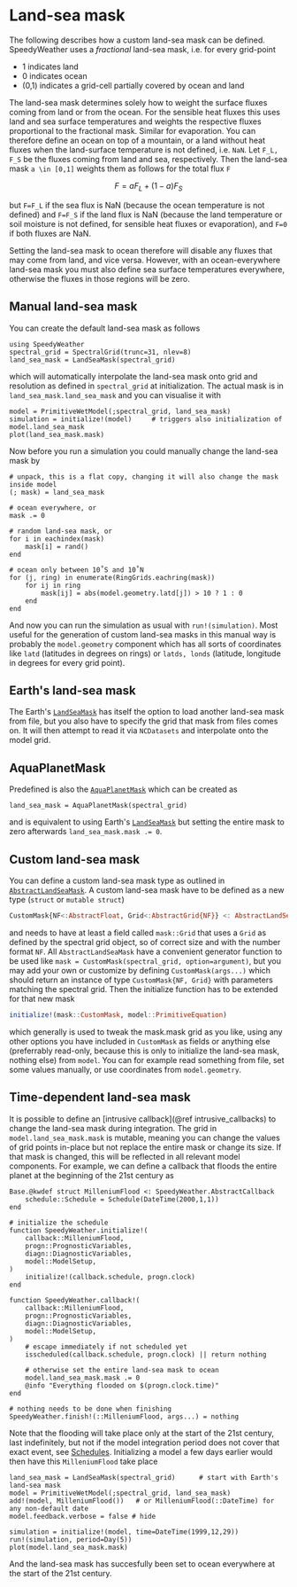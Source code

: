 # Land-sea mask

The following describes how a custom land-sea mask can be defined.
SpeedyWeather uses a _fractional_ land-sea mask, i.e. for every grid-point

- 1 indicates land
- 0 indicates ocean
- (0,1) indicates a grid-cell partially covered by ocean and land

The land-sea mask determines solely how to weight the surface fluxes
coming from land or from the ocean. For the sensible heat fluxes this uses
land and sea surface temperatures and weights the respective fluxes
proportional to the fractional mask. Similar for evaporation.
You can therefore define an ocean on top of a mountain, or a land without
heat fluxes when the land-surface temperature is not defined, i.e. `NaN`.
Let ``F_L, F_S`` be the fluxes coming from land and sea, respectively.
Then the land-sea mask ``a \in [0,1]`` weights them as follows for the
total flux ``F``

```math
F = aF_L + (1-a)F_S
```

but ``F=F_L`` if the sea flux is NaN (because the ocean temperature is not defined)
and ``F=F_S`` if the land flux is NaN (because the land temperature or soil moisture
is not defined, for sensible heat fluxes or evaporation), and ``F=0`` if both fluxes
are NaN.

Setting the land-sea mask to ocean therefore will disable any fluxes that
may come from land, and vice versa. However, with an ocean-everywhere land-sea mask
you must also define sea surface temperatures everywhere, otherwise the fluxes
in those regions will be zero.

## Manual land-sea mask

You can create the default land-sea mask as follows

```@example landseamask
using SpeedyWeather
spectral_grid = SpectralGrid(trunc=31, nlev=8)
land_sea_mask = LandSeaMask(spectral_grid)
```

which will automatically interpolate the land-sea mask onto grid and resolution
as defined in `spectral_grid` at initialization. The actual mask is in
`land_sea_mask.land_sea_mask` and you can visualise it with

```@example landseamask
model = PrimitiveWetModel(;spectral_grid, land_sea_mask)
simulation = initialize!(model)     # triggers also initialization of model.land_sea_mask
plot(land_sea_mask.mask)
```

Now before you run a simulation you could manually change the land-sea mask by

```@example landseamask
# unpack, this is a flat copy, changing it will also change the mask inside model
(; mask) = land_sea_mask

# ocean everywhere, or
mask .= 0    

# random land-sea mask, or
for i in eachindex(mask)
    mask[i] = rand()     
end

# ocean only between 10˚S and 10˚N
for (j, ring) in enumerate(RingGrids.eachring(mask))
    for ij in ring
        mask[ij] = abs(model.geometry.latd[j]) > 10 ? 1 : 0
    end
end
```

And now you can run the simulation as usual with `run!(simulation)`. Most useful
for the generation of custom land-sea masks in this manual way is probably the
`model.geometry` component which has all sorts of coordinates like `latd`
(latitudes in degrees on rings) or `latds, londs` (latitude, longitude in degrees
for every grid point).

## Earth's land-sea mask

The Earth's [`LandSeaMask`](@ref) has itself the option to load another
land-sea mask from file, but you also have to specify the grid that mask
from files comes on. It will then attempt to read it via `NCDatasets`
and interpolate onto the model grid.

## AquaPlanetMask

Predefined is also the [`AquaPlanetMask`](@ref) which can be created as
```@example landseamask
land_sea_mask = AquaPlanetMask(spectral_grid)
```
and is equivalent to using Earth's [`LandSeaMask`](@ref) but setting
the entire mask to zero afterwards `land_sea_mask.mask .= 0`.

## Custom land-sea mask

You can define a custom land-sea mask type as outlined in [`AbstractLandSeaMask`](@ref).
A custom land-sea mask have to be defined as a new type (`struct` or `mutable struct`)

```julia
CustomMask{NF<:AbstractFloat, Grid<:AbstractGrid{NF}} <: AbstractLandSeaMask{NF, Grid}
```

and needs to have at least a field called `mask::Grid` that uses a `Grid` as defined
by the spectral grid object, so of correct size and with the number format `NF`.
All `AbstractLandSeaMask` have a convenient generator function to be used like
`mask = CustomMask(spectral_grid, option=argument)`, but you may add your own or customize by
defining `CustomMask(args...)` which should return an instance of type `CustomMask{NF, Grid}`
with parameters matching the spectral grid. Then the initialize function has to be extended for
that new mask

```julia
initialize!(mask::CustomMask, model::PrimitiveEquation)
```

which generally is used to tweak the mask.mask grid as you like, using
any other options you have included in `CustomMask` as fields or anything else (preferrably read-only,
because this is only to initialize the land-sea mask, nothing else) from `model`. You can
for example read something from file, set some values manually, or use coordinates from `model.geometry`.

## Time-dependent land-sea mask

It is possible to define an [intrusive callback](@ref intrusive_callbacks) to change the
land-sea mask during integration. The grid in `model.land_sea_mask.mask`
is mutable, meaning you can change the values of grid points in-place but not replace
the entire mask or change its size. If that mask is changed, this will be reflected
in all relevant model components. For example, we can define a callback that
floods the entire planet at the beginning of the 21st century as

```@example landseamask
Base.@kwdef struct MilleniumFlood <: SpeedyWeather.AbstractCallback
    schedule::Schedule = Schedule(DateTime(2000,1,1))
end

# initialize the schedule
function SpeedyWeather.initialize!(
    callback::MilleniumFlood,
    progn::PrognosticVariables,
    diagn::DiagnosticVariables,
    model::ModelSetup,
)
    initialize!(callback.schedule, progn.clock)
end

function SpeedyWeather.callback!(
    callback::MilleniumFlood,
    progn::PrognosticVariables,
    diagn::DiagnosticVariables,
    model::ModelSetup,
)
    # escape immediately if not scheduled yet
    isscheduled(callback.schedule, progn.clock) || return nothing

    # otherwise set the entire land-sea mask to ocean
    model.land_sea_mask.mask .= 0
    @info "Everything flooded on $(progn.clock.time)"
end

# nothing needs to be done when finishing
SpeedyWeather.finish!(::MilleniumFlood, args...) = nothing
```

Note that the flooding will take place only at the start of the 21st century,
last indefinitely, but not if the model integration period does not cover that
exact event, see [Schedules](@ref). Initializing a model a few days earlier
would then have this `MilleniumFlood` take place

```@example landseamask
land_sea_mask = LandSeaMask(spectral_grid)      # start with Earth's land-sea mask
model = PrimitiveWetModel(;spectral_grid, land_sea_mask)
add!(model, MilleniumFlood())   # or MilleniumFlood(::DateTime) for any non-default date
model.feedback.verbose = false # hide

simulation = initialize!(model, time=DateTime(1999,12,29))
run!(simulation, period=Day(5))
plot(model.land_sea_mask.mask)
```

And the land-sea mask has succesfully been set to ocean everywhere at the start
of the 21st century.

